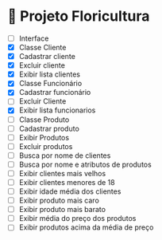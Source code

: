 # 🌺 Projeto Floricultura

- [ ] Interface
- [x] Classe Cliente
- [x] Cadastrar cliente
- [x] Excluir cliente
- [x] Exibir lista clientes
- [x] Classe Funcionário
- [x] Cadastrar funcionário
- [ ] Excluir Cliente
- [x] Exibir lista funcionarios
- [ ] Classe Produto
- [ ] Cadastrar produto
- [ ] Exibir Produtos
- [ ] Excluir produtos
- [ ] Busca por nome de clientes
- [ ] Busca por nome e atributos de produtos
- [ ] Exibir clientes mais velhos
- [ ] Exibir clientes menores de 18
- [ ] Exibir idade média dos clientes
- [ ] Exibir produto mais caro
- [ ] Exibir produto mais barato
- [ ] Exibir média do preço dos produtos
- [ ] Exibir produtos acima da média de preço
